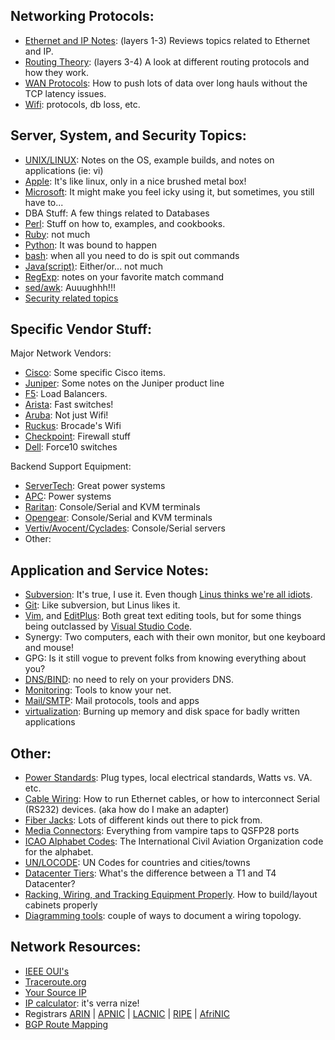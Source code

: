 ## Networking Protocols:

- [Ethernet and IP Notes](MORE/Networking/Eth-IP/README.md): (layers 1-3) Reviews topics related to Ethernet and IP. 
- [Routing Theory](MORE/Networking/Eth-IP/layer3/routing-theory.md): (layers 3-4) A look at different routing protocols and how they work.
- [WAN Protocols](MORE/Networking/Eth-IP/layer3/wanProtocols.md): How to push lots of data over long hauls without the TCP latency issues.
- [Wifi](MORE/Networking/wifi/README.md): protocols, db loss, etc. 

## Server, System, and Security Topics:
- [UNIX/LINUX](MORE/OS/unix/README.md):  Notes on the OS, example builds, and notes on applications (ie: vi)
- [Apple](MORE/OS/apple/README.md): It's like linux, only in a nice brushed metal box!
- [Microsoft](MORE/OS/windows/README.md): It might make you feel icky using it, but sometimes, you still have to...
- DBA Stuff: A few things related to Databases
- [Perl](MORE/perl/README.md): Stuff on how to, examples, and cookbooks.
- [Ruby](MORE/Ruby/README.md): not much
- [Python](MORE/python/README.md): It was bound to happen
- [bash](MORE/OS/unix/bash/README.md): when all you need to do is spit out commands
- [Java(script)](MORE/Java/README.md): Either/or... not much
- [RegExp](MORE/Other/regexp.md): notes on your favorite match command
- [sed/awk](MORE/OS/unix/sedawk.md): Auuughhh!!!
- [Security related topics](MORE/security/README.md)

## Specific Vendor Stuff:

Major Network Vendors: 
- [Cisco](MORE/Networking/cisco/README.md): Some specific Cisco items.
- [Juniper](MORE/Networking/juniper/README.md): Some notes on the Juniper product line
- [F5](MORE/Networking/f5/README.md): Load Balancers. 
- [Arista](MORE/Networking/arista/README.md): Fast switches!
- [Aruba](MORE/Networking/aruba/README.md): Not just Wifi!
- [Ruckus](MORE/Networking/ruckus/README.md): Brocade's Wifi
- [Checkpoint](MORE/Networking/checkpoint/README.md): Firewall stuff 
- [Dell](MORE/Networking/dell/README.md): Force10 switches
  
Backend Support Equipment: 
- [ServerTech](MORE/Networking/servertech/README.md): Great power systems
- [APC](MORE/Networking/apc/README.md): Power systems
- [Raritan](MORE/Networking/raritan/README.md): Console/Serial and KVM terminals
- [Opengear](MORE/Networking/opengear/README.md): Console/Serial and KVM terminals
- [Vertiv/Avocent/Cyclades](MORE/Networking/vertiv/README.md): Console/Serial servers
- Other:

## Application and Service Notes:
- [Subversion](MORE/App/Subversion/README.md): It's true, I use it.  Even though [Linus thinks we're all idiots](https://www.youtube.com/watch?v=4XpnKHJAok8). 
- [Git](MORE/App/Git/README.md): Like subversion, but Linus likes it.
- [Vim](MORE/App/VIM/README.md), and [EditPlus](MORE/OS/windows/app/editplus.md): Both great text editing tools, but for some things being outclassed by [Visual Studio Code](MORE/OS/apple/apps/MS-Code.md).
- Synergy: Two computers, each with their own monitor, but one keyboard and mouse!
- GPG: Is it still vogue to prevent folks from knowing everything about you?
- [DNS/BIND](MORE/OS/unix/dns/README.md): no need to rely on your providers DNS.
- [Monitoring](MORE/App/monitoring.md): Tools to know your net.
- [Mail/SMTP](MORE/App/SMTP/README.md): Mail protocols, tools and apps
- [virtualization](MORE/OS/vm/README.md): Burning up memory and disk space for badly written applications

## Other:
- [Power Standards](MORE/Other/PowerStandards/README.md): Plug types, local electrical standards, Watts vs. VA. etc.
- [Cable Wiring](MORE/Other/cableWiring/README.md): How to run Ethernet cables, or how to interconnect Serial (RS232) devices.  (aka how do I make an adapter)
- [Fiber Jacks](MORE/Other/fiber-jacks.md): Lots of different kinds out there to pick from.
- [Media Connectors](MORE/Other/physicalMedia.md): Everything from vampire taps to QSFP28 ports
- [ICAO Alphabet Codes](MORE/Other/icao-alphabet-codes.md): The International Civil Aviation Organization code for the alphabet.
- [UN/LOCODE](http://www.unece.org/cefact/locode/service/location.html): UN Codes for countries and cities/towns
- [Datacenter Tiers](MORE/Other/datacenter-tiers.md): What's the difference between a T1 and T4 Datacenter?
- [Racking, Wiring, and Tracking Equipment Properly](MORE/Other/Racks/README.md). How to build/layout cabinets properly
- [Diagramming tools](MORE/App/diagramming-tools.md): couple of ways to document a wiring topology. 

## Network Resources:
- [IEEE OUI's](http://standards.ieee.org/regauth/oui/index.shtml)
- [Traceroute.org](http://traceroute.org/)
- [Your Source IP](http://www.hostip.info/)
- [IP calculator](http://jodies.de/ipcalc): it's verra nize!
- Registrars  [ARIN](http://www.arin.net/) | [APNIC](http://www.apnic.net/) | [LACNIC](http://www.lacnic.net/) | [RIPE](http://www.ripe.net/) | [AfriNIC](http://www.afrinic.org/)
- [BGP Route Mapping](http://www.ris.ripe.net/bgplay/)
